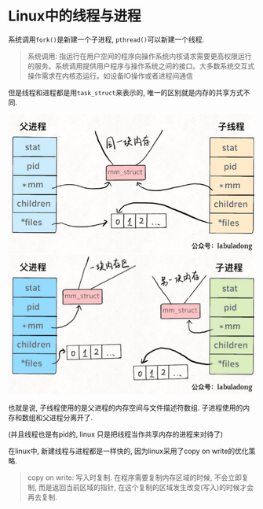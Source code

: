 # Linux中的线程与进程

系统调用`fork()`是新建一个子进程, `pthread()`可以新建一个线程. 

> 系统调用: 指运行在用户空间的程序向操作系统内核请求需要更高权限运行的服务。系统调用提供用户程序与操作系统之间的接口。大多数系统交互式操作需求在内核态运行。如设备IO操作或者进程间通信

但是线程和进程都是用`task_struct`来表示的, 唯一的区别就是内存的共享方式不同.

![img](image/v2-6b05a4b185f3dfa70de73bd4ca4186bd_720w.jpg)![img](image/v2-289c0156464977122b9de619aab23e18_720w.jpg)

也就是说, 子线程使用的是父进程的内存空间与文件描述符数组. 子进程使用的内存和数组和父进程分离开了.

(并且线程也是有pid的, linux 只是把线程当作共享内存的进程来对待了)



在linux中, 新建线程与进程都是一样快的, 因为linux采用了copy on write的优化策略. 

> copy on write: 写入时复制. 在程序需要复制内存区域的时候, 不会立即复制, 而是返回当前区域的指针, 在这个复制的区域发生改变(写入)的时候才会再去复制.